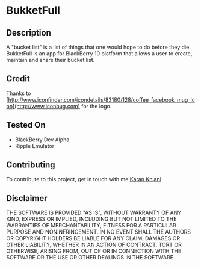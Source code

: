 BukketFull
==========

## Description

A "bucket list" is a list of things that one would hope to do before they die. BukketFull is an app for BlackBerry 10 platform that allows a user to create, maintain and share their bucket list.

## Credit

Thanks to [http://www.iconfinder.com/icondetails/83180/128/coffee_facebook_mug_icon](http://www.iconbug.com) for the logo.

## Tested On

* BlackBerry Dev Alpha
* Ripple Emulator

## Contributing

To contribute to this project, get in touch with me [Karan Khiani](mailto:karan-91@outlook.com)

## Disclaimer

THE SOFTWARE IS PROVIDED "AS IS", WITHOUT WARRANTY OF ANY KIND, EXPRESS OR IMPLIED, INCLUDING BUT NOT LIMITED TO THE WARRANTIES OF MERCHANTABILITY, FITNESS FOR A PARTICULAR PURPOSE AND NONINFRINGEMENT. IN NO EVENT SHALL THE AUTHORS OR COPYRIGHT HOLDERS BE LIABLE FOR ANY CLAIM, DAMAGES OR OTHER LIABILITY, WHETHER IN AN ACTION OF CONTRACT, TORT OR OTHERWISE, ARISING FROM, OUT OF OR IN CONNECTION WITH THE SOFTWARE OR THE USE OR OTHER DEALINGS IN THE SOFTWARE 